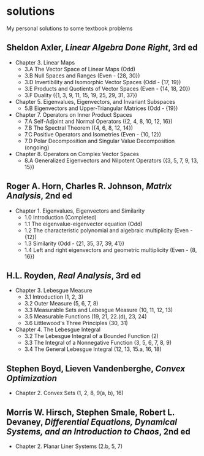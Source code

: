 # solutions
My personal solutions to some textbook problems

## Sheldon Axler, *Linear Algebra Done Right*, 3rd ed

* Chapter 3. Linear Maps
  * 3.A The Vector Space of Linear Maps (Odd)
  * 3.B Null Spaces and Ranges (Even - {28, 30})
  * 3.D Invertibility and Isomorphic Vector Spaces (Odd - {17, 19})
  * 3.E Products and Quotients of Vector Spaces (Even - {14, 18, 20})
  * 3.F Duality ({1, 3, 9, 11, 15, 19, 25, 29, 31, 37})
* Chapter 5. Eigenvalues, Eigenvectors, and Invariant Subspaces
  * 5.B Eigenvectors and Upper-Triangular Matrices (Odd - {19})
* Chapter 7. Operators on Inner Product Spaces
  * 7.A Self-Adjoint and Normal Operators ({2, 4, 8, 10, 12, 16})
  * 7.B The Spectral Theorem ({4, 6, 8, 12, 14})
  * 7.C Positive Operators and Isometries (Even - {10, 12})
  * 7.D Polar Decomposition and Singular Value Decomposition (ongoing)
* Chapter 8. Operators on Complex Vector Spaces
  * 8.A Generalized Eigenvectors and Nilpotent Operators ({3, 5, 7, 9, 13, 15})


## Roger A. Horn, Charles R. Johnson, *Matrix Analysis*, 2nd ed

* Chapter 1. Eigenvalues, Eigenvectors and Similarity
  * 1.0 Introduction (Completed)
  * 1.1 The eigenvalue-eigenvector equation (Odd)
  * 1.2 The characteristic polynomial and algebraic multiplicity (Even - {12})
  * 1.3 Similarity (Odd - {21, 35, 37, 39, 41})
  * 1.4 Left and right eigenvectors and geometric multiplicity (Even - {8, 16})

## H.L. Royden, *Real Analysis*, 3rd ed

* Chapter 3. Lebesgue Measure
  * 3.1 Introduction (1, 2, 3)
  * 3.2 Outer Measure (5, 6, 7, 8)
  * 3.3 Measurable Sets and Lebesgue Measure (10, 11, 12, 13)
  * 3.5 Measurable Functions (19, 21, 22.(d), 23, 24)
  * 3.6 Littlewood's Three Principles (30, 31)
* Chapter 4. The Lebesgue Integral
  * 3.2 The Lebesgue Integral of a Bounded Function (2)
  * 3.3 The Integral of a Nonnegative Function (3, 5, 6, 7, 8, 9)
  * 3.4 The General Lebesgue Integral (12, 13, 15.a, 16, 18)

## Stephen Boyd, Lieven Vandenberghe, *Convex Optimization*
* Chapter 2. Convex Sets (1, 2, 8, 9(a, b), 16)

## Morris W. Hirsch, Stephen Smale, Robert L. Devaney, *Differential Equations, Dynamical Systems, and an Introduction to Chaos*, 2nd ed

* Chapter 2. Planar Liner Systems (2.b, 5, 7)
